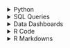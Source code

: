 <details>
<summary>Python</summary>

### Anomaly Detection in Credit Card Transactions Project (11/09/2024):
[Anomaly Detection in Credit Card Transactions with Jupyter Notebook]([https://github.com/SamiHaque2607/PortfolioProjects/blob/main/SQL/Covid%2019%20Portfolio%20Project.sql](https://github.com/SamiHaque2607/PortfolioProjects/blob/main/Python/Anomaly%20Detection%20in%20Credit%20Card%20Transactions.ipynb))

</details>

<details>
<summary>SQL Queries</summary>

### Covid 19 Portfolio Project (12/07/2023):
[SQL Query For Covid 19 Portfolio Project](https://github.com/SamiHaque2607/PortfolioProjects/blob/main/SQL/Covid%2019%20Portfolio%20Project.sql)

### Data Cleaning Portfolio Project (12/07/2023):
[SQL Query For Data Cleaning Portfolio Project](https://github.com/SamiHaque2607/PortfolioProjects/blob/main/SQL/Data%20Cleaning%20Portfolio%20Project.sql)

</details>

<details>
<summary>Data Dashboards</summary>

### Covid-19 Data (13/07/2023):
[Link to Covid-19 Dashboard](https://public.tableau.com/app/profile/sami2054/viz/Covid19_Dashboard_16892779096030/Dashboard1)

### Global CO2 Emissions (14/07/2023):
[Link to Global CO2 Emissions Dashboard](https://public.tableau.com/app/profile/sami2054/viz/GlobalC02Emissions_16892900889020/Dashboard1)

</details>

<details>
<summary>R Code</summary>

### Cyclistic Case Study (02/07/2023):
[R Code For Cyclistic Case Study](https://github.com/SamiHaque2607/PortfolioProjects/blob/main/R/Cyclistic%20tripdata%20Case%20Study.R)

### Marine Snail Analysis (17/07/2023):
[R Code For Marine Snail Analysis](https://github.com/SamiHaque2607/PortfolioProjects/blob/main/R/Marine%20Snail%20Shell%20Analysis.R)

### Employee’s Performance for HR Analytics (21/07/2023):
[R Code For Employee’s Performance for HR Analytics](https://github.com/SamiHaque2607/PortfolioProjects/blob/main/R/Employee’s%20Performance%20for%20HR%20Analytics.R)

### Iris Dataset Practise (29/09/2023):
[R Code For Iris Dataset Practise](https://github.com/SamiHaque2607/PortfolioProjects/blob/main/R/Iris%20Dataset%20Practise.R)

</details>

<details>
<summary>R Markdowns</summary>

### Marine Snail Analysis (17/07/2023):
[R Markdown For Marine Snail Analysis](https://github.com/SamiHaque2607/PortfolioProjects/blob/main/R%20Markdowns/R%20Markdown%20For%20Marine%20Snail%20Analysis.md)

### Employee’s Performance for HR Analytics (21/07/2023):
[R Markdown For Employee’s Performance for HR Analytics](https://github.com/SamiHaque2607/PortfolioProjects/blob/main/R%20Markdowns/R%20Markdown%20For%20Employee’s%20Performance%20for%20HR%20Analytics.md)

### Iris Dataset Practise (29/09/2023):
[R Markdown For Iris Dataset Practise](https://github.com/SamiHaque2607/PortfolioProjects/blob/main/R%20Markdowns/R%20Markdown%20For%20Iris%20Dataset%20Practise.md)
</details>




